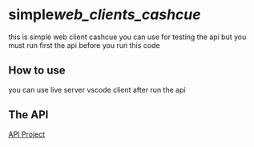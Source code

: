 # simple*web_clients_cashcue*

this is simple web client cashcue you can use for testing the api but you must run first the api before you run this code

## How to use

you can use live server vscode client after run the api

## The API

[API Project](https://github.com/swastikapk/simple_api_cashcue_)
